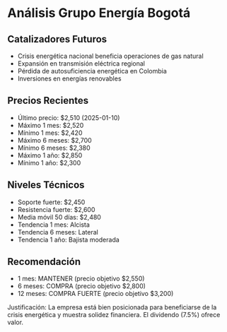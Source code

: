 # Análisis Grupo Energía Bogotá

## Catalizadores Futuros
- Crisis energética nacional beneficia operaciones de gas natural
- Expansión en transmisión eléctrica regional
- Pérdida de autosuficiencia energética en Colombia
- Inversiones en energías renovables

## Precios Recientes
- Último precio: $2,510 (2025-01-10)
- Máximo 1 mes: $2,520
- Mínimo 1 mes: $2,420
- Máximo 6 meses: $2,700
- Mínimo 6 meses: $2,380
- Máximo 1 año: $2,850
- Mínimo 1 año: $2,300

## Niveles Técnicos
- Soporte fuerte: $2,450
- Resistencia fuerte: $2,600
- Media móvil 50 días: $2,480
- Tendencia 1 mes: Alcista
- Tendencia 6 meses: Lateral
- Tendencia 1 año: Bajista moderada

## Recomendación
- 1 mes: MANTENER (precio objetivo $2,550)
- 6 meses: COMPRA (precio objetivo $2,800)
- 12 meses: COMPRA FUERTE (precio objetivo $3,200)

Justificación: La empresa está bien posicionada para beneficiarse de la crisis energética y muestra solidez financiera. El dividendo (7.5%) ofrece valor.

